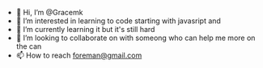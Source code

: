 - 👋 Hi, I’m @Gracemk
- 👀 I’m interested in  learning to code starting with javasript and
- 🌱 I’m currently learning it but it's still hard
- 💞️ I’m looking to collaborate on with someong who can help me more on the can
- 📫 How to reach foreman@gmail.com

<!---
Gracemk/Gracemk is a ✨ special ✨ repository because its `README.md` (this file) appears on your GitHub profile.
You can click the Preview link to take a look at your changes.
--->
